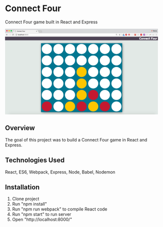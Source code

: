 # Connect Four
Connect Four game built in React and Express

![alt text](ConnectFour-Screenshot.png?raw=true)

## Overview
The goal of this project was to build a Connect Four game in React and Express.

## Technologies Used
React, ES6, Webpack, Express, Node, Babel, Nodemon

## Installation
1. Clone project
2. Run "npm install"
3. Run "npm run webpack" to compile React code
4. Run "npm start" to run server
5. Open "http://localhost:8000/"
